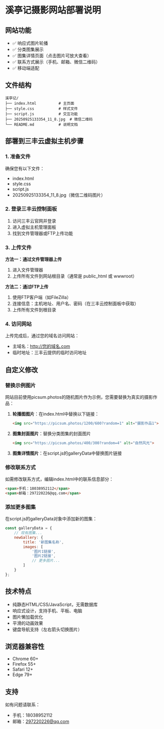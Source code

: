 # 溪亭记摄影网站部署说明

## 网站功能
- ✅ 响应式图片轮播
- ✅ 分类图集展示
- ✅ 图集详情页面（点击图片可放大查看）
- ✅ 联系方式展示（手机、邮箱、微信二维码）
- ✅ 移动端适配

## 文件结构
```
溪亭记/
├── index.html          # 主页面
├── style.css           # 样式文件
├── script.js           # 交互功能
├── 20250925133354_11_8.jpg  # 微信二维码
└── README.md           # 说明文档
```

## 部署到三丰云虚拟主机步骤

### 1. 准备文件
确保您有以下文件：
- index.html
- style.css  
- script.js
- 20250925133354_11_8.jpg（微信二维码图片）

### 2. 登录三丰云控制面板
1. 访问三丰云官网并登录
2. 进入虚拟主机管理面板
3. 找到文件管理器或FTP上传功能

### 3. 上传文件
**方法一：通过文件管理器上传**
1. 进入文件管理器
2. 上传所有文件到网站根目录（通常是 public_html 或 wwwroot）

**方法二：通过FTP上传**
1. 使用FTP客户端（如FileZilla）
2. 连接信息：主机地址、用户名、密码（在三丰云控制面板中获取）
3. 上传所有文件到根目录

### 4. 访问网站
上传完成后，通过您的域名访问网站：
- 主域名：http://您的域名.com
- 临时地址：三丰云提供的临时访问地址

## 自定义修改

### 替换示例图片
网站目前使用picsum.photos的随机图片作为示例，您需要替换为真实的摄影作品：

1. **轮播图图片**：在index.html中替换以下链接：
   ```html
   <img src="https://picsum.photos/1200/600?random=1" alt="摄影作品1">
   ```

2. **图集封面图片**：替换分类图集的封面图片
   ```html
   <img src="https://picsum.photos/400/300?random=4" alt="自然风光">
   ```

3. **图集详情图片**：在script.js的galleryData中替换图片链接

### 修改联系方式
如需修改联系方式，编辑index.html中的联系信息部分：
```html
<span>手机：18038952112</span>
<span>邮箱：297220226@qq.com</span>
```

### 添加更多图集
在script.js的galleryData对象中添加新的图集：
```javascript
const galleryData = {
    // 现有图集...
    newGallery: {
        title: '新图集名称',
        images: [
            '图片1链接',
            '图片2链接',
            // 更多图片...
        ]
    }
};
```

## 技术特点
- 纯静态HTML/CSS/JavaScript，无需数据库
- 响应式设计，支持手机、平板、电脑
- 图片懒加载优化
- 平滑的动画效果
- 键盘导航支持（左右箭头切换图片）

## 浏览器兼容性
- Chrome 60+
- Firefox 55+
- Safari 12+
- Edge 79+

## 支持
如有问题请联系：
- 手机：18038952112
- 邮箱：297220226@qq.com